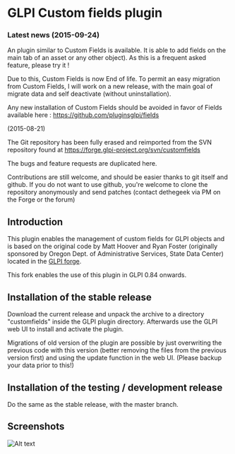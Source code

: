 # GLPI Custom fields plugin

### Latest news (2015-09-24)

An plugin similar to Custom Fields is available. It is able to add fields on the main tab of an asset or any other object). As this is a frequent asked feature, please try it !

Due to this, Custom Fields is now End of life. To permit an easy migration from Custom Fields, I will work on a new release, with the main goal of migrate data and self deactivate (without uninstallation).

Any new installation of Custom Fields should be avoided in favor of Fields available here : https://github.com/pluginsglpi/fields


(2015-08-21)

The Git repository has been fully erased and reimported from the SVN repository found at https://forge.glpi-project.org/svn/customfields

The bugs and feature requests are duplicated here.

Contributions are still welcome, and should be easier thanks to git itself and github. If you do not want to use github, you're welcome to clone the repository anonymously and send patches (contact dethegeek via PM on the Forge or the forum)

## Introduction

This plugin enables the management of custom fields for GLPI objects and is
based on the original code by Matt Hoover and Ryan Foster (originally
sponsored by Oregon Dept. of Administrative Services,
State Data Center) located in the [GLPI forge][].

This fork enables the use of this plugin in GLPI 0.84 onwards.

## Installation of the stable release

Download the current release and unpack the archive to a directory
"customfields" inside the GLPI plugin directory. Afterwards use the GLPI web
UI to install and activate the plugin.

Migrations of old version of the plugin are possible by just overwriting the
previous code with this version (better removing the files from the previous
version first) and using the update function in the web UI. (Please backup
your data prior to this!)

## Installation of the testing / development release

Do the same as the stable release, with the master branch.

[GLPI forge]: https://forge.glpi-project.org/svn/customfields

## Screenshots

![Alt text](../plugin-repo/screenshot-001.png?raw=true "List of supported assets")
